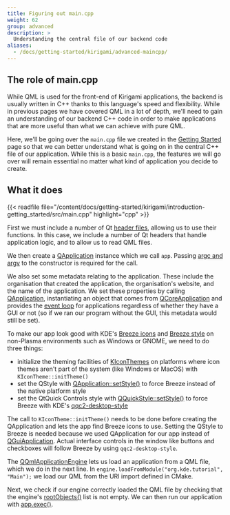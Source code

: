 ```yaml
---
title: Figuring out main.cpp
weight: 62
group: advanced
description: >
  Understanding the central file of our backend code
aliases:
  - /docs/getting-started/kirigami/advanced-maincpp/
---
```


## The role of main.cpp

While QML is used for the front-end of Kirigami applications, the backend is usually written in C++ thanks to this language's speed and flexibility. While in previous pages we have covered QML in a lot of depth, we'll need to gain an understanding of our backend C++ code in order to make applications that are more useful than what we can achieve with pure QML.

Here, we'll be going over the `main.cpp` file we created in the [Getting Started](/docs/getting-started/kirigami/introduction-getting_started) page so that we can better understand what is going on in the central C++ file of our application. While this is a basic `main.cpp`, the features we will go over will remain essential no matter what kind of application you decide to create.

## What it does

{{< readfile file="/content/docs/getting-started/kirigami/introduction-getting_started/src/main.cpp" highlight="cpp" >}}

First we must include a number of Qt [header files](https://www.learncpp.com/cpp-tutorial/header-files/), allowing us to use their functions. In this case, we include a number of Qt headers that handle application logic, and to allow us to read QML files.

We then create a [QApplication](docs:qtwidgets;QApplication) instance which we call `app`. Passing [argc and argv](https://www.learncpp.com/cpp-tutorial/command-line-arguments/) to the constructor is required for the call.

We also set some metadata relating to the application. These include the organisation that created the application, the organisation's website, and the name of the application. We set these properties by calling [QApplication](docs:qtwidgets;QApplication), instantiating an object that comes from [QCoreApplication](docs:qtcore;QCoreApplication) and provides the [event loop](docs:qtcore;QCoreApplication::exec) for applications regardless of whether they have a GUI or not (so if we ran our program without the GUI, this metadata would still be set).

To make our app look good with KDE's [Breeze icons](https://invent.kde.org/frameworks/breeze-icons) and [Breeze style](https://invent.kde.org/plasma/breeze) on non-Plasma environments such as Windows or GNOME, we need to do three things:

* initialize the theming facilities of [KIconThemes](https://invent.kde.org/frameworks/kiconthemes) on platforms where icon themes aren't part of the system (like Windows or MacOS) with `KIconTheme::initTheme()`
* set the QStyle with [QApplication::setStyle()](docs:qtwidgets;QApplication::setStyle) to force Breeze instead of the native platform style
* set the QtQuick Controls style with [QQuickStyle::setStyle()](docs:qtquickcontrols;QQuickStyle::setStyle) to force Breeze with KDE's [qqc2-desktop-style](https://invent.kde.org/frameworks/qqc2-desktop-style)

The call to `KIconTheme::initTheme()` needs to be done before creating the QApplication and lets the app find Breeze icons to use. Setting the QStyle to Breeze is needed because we used QApplication for our app instead of [QGuiApplication](docs:qtgui;QGuiApplication). Actual interface controls in the window like buttons and checkboxes will follow Breeze by using `qqc2-desktop-style`.

The [QQmlApplicationEngine](docs:qtqml;QQmlApplicationEngine) lets us load an application from a QML file, which we do in the next line. In `engine.loadFromModule("org.kde.tutorial", "Main");` we load our QML from the URI import defined in CMake.

Next, we check if our engine correctly loaded the QML file by checking that the engine's [rootObjects()](docs:qtqml;QQmlApplicationEngine::rootObjects) list is not empty. We can then run our application with [app.exec()](docs:qtcore;QCoreApplication::exec).

